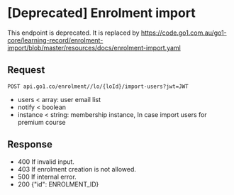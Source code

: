 [Deprecated] Enrolment import
====

This endpoint is deprecated. It is replaced by
https://code.go1.com.au/go1-core/learning-record/enrolment-import/blob/master/resources/docs/enrolment-import.yaml

## Request

```
POST api.go1.co/enrolment//lo/{loId}/import-users?jwt=JWT
```

- users < array: user email list
- notify < boolean
- instance < string: membership instance, In case import users for premium course
## Response

- 400 If invalid input.
- 403 If enrolment creation is not allowed.
- 500 If internal error.
- 200 {"id": ENROLMENT_ID}
